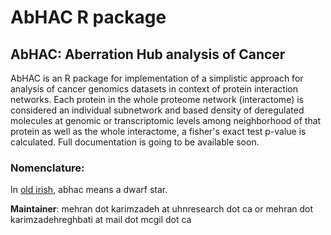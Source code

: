 # AbHAC R package 

## AbHAC: Aberration Hub analysis of Cancer


AbHAC is an R package for implementation of a simplistic approach for analysis of 
cancer genomics datasets in context of protein interaction networks. Each protein in the whole proteome
network (interactome) is considered an individual subnetwork and based density of deregulated molecules at genomic
or transcriptomic levels among neighborhood of that protein as well as the whole interactome, a fisher's exact test
p-value is calculated. Full documentation is going to be available soon.


### Nomenclature:

In [old irish](http://en.wiktionary.org/wiki/abhac), abhac means a dwarf star.


__Maintainer__: mehran dot karimzadeh at uhnresearch dot ca or mehran dot karimzadehreghbati at mail dot mcgil dot ca

